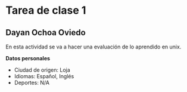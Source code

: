 # Tarea de clase 1
## Dayan Ochoa Oviedo
En esta actividad se va a hacer una evaluación de lo aprendido en unix.

**Datos personales**
- Ciudad de origen: Loja
- Idiomas: Español, Inglés
- Deportes: N/A
